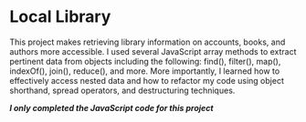 # Local Library

This project makes retrieving library information on accounts, books, and authors more accessible. I used several JavaScript array methods to extract pertinent data from objects including the following: find(), filter(), map(), indexOf(), join(), reduce(), and more. More importantly, I learned how to effectively access nested data and how to refactor my code using object shorthand, spread operators, and destructuring techniques.

*__I only completed the JavaScript code for this project__*
